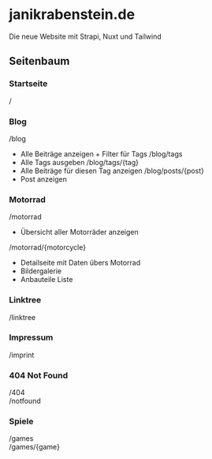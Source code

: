 # janikrabenstein.de
Die neue Website mit Strapi, Nuxt und Tailwind

## Seitenbaum

### Startseite  
/

### Blog  
/blog  
- Alle Beiträge anzeigen + Filter für Tags
/blog/tags  
- Alle Tags ausgeben
/blog/tags/{tag}  
- Alle Beiträge für diesen Tag anzeigen
/blog/posts/{post}
- Post anzeigen

### Motorrad  
/motorrad  
- Übersicht aller Motorräder anzeigen

/motorrad/{motorcycle}
- Detailseite mit Daten übers Motorrad
- Bildergalerie
- Anbauteile Liste

### Linktree  
/linktree

### Impressum  
/imprint

### 404 Not Found  
/404  
/notfound

### Spiele  
/games  
/games/{game}
